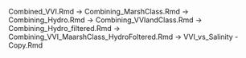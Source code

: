 Combined_VVI.Rmd -> Combining_MarshClass.Rmd -> Combining_Hydro.Rmd -> Combining_VVIandClass.Rmd -> Combining_Hydro_filtered.Rmd -> Combining_VVI_MaarshClass_HydroFoltered.Rmd -> VVI_vs_Salinity - Copy.Rmd
